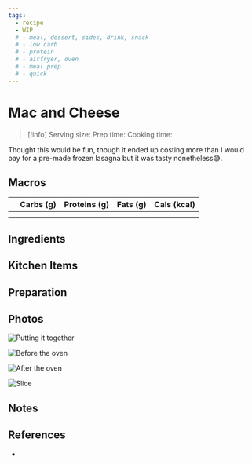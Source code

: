 ```yaml
---
tags:
  - recipe
  - WIP
  # - meal, dessert, sides, drink, snack
  # - low carb
  # - protein
  # - airfryer, oven
  # - meal prep
  # - quick
---
```

# Mac and Cheese

> [!info]
> Serving size:
> Prep time:
> Cooking time:

Thought this would be fun, though it ended up costing more than I would pay for a pre-made frozen lasagna but it was tasty nonetheless😅.

## Macros

|  | Carbs (g) | Proteins (g) | Fats (g) | Cals (kcal) |
| --- | --- | --- | --- | --- |
|  |  |  |  |  |
|  |  |  |  |  |

## Ingredients

## Kitchen Items

## Preparation

## Photos

![Putting it together](https://res.cloudinary.com/drwjkxxud/image/upload/v1721090376/lasagna_setup_hmnz59.jpg)

![Before the oven](https://res.cloudinary.com/drwjkxxud/image/upload/v1722405164/9D455CFD-355E-41CF-B65B-58B6167130B6_couzuc.webp)

![After the oven](https://res.cloudinary.com/drwjkxxud/image/upload/v1722405165/39A7BF48-F782-4977-9FE7-A0E2312875CE_rzqhhk.webp)

![Slice](https://res.cloudinary.com/drwjkxxud/image/upload/v1721090364/lasagna_slice_uoquxr.jpg)

## Notes

## References

- []()